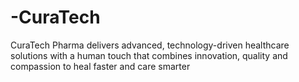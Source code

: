 # -CuraTech
CuraTech Pharma delivers advanced, technology-driven healthcare solutions with a human touch that combines innovation, quality and compassion to heal faster and care smarter
